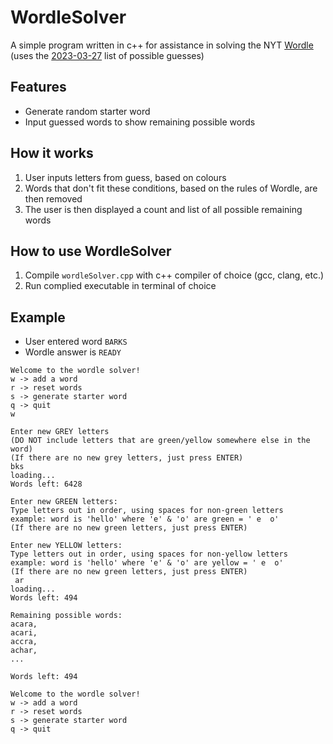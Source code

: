 # WordleSolver

A simple program written in c++ for assistance in solving the NYT [Wordle](https://www.nytimes.com/games/wordle)  
(uses the [2023-03-27](https://gist.github.com/cfreshman/d97dbe7004522f7bc52ed2a6e22e2c04) list of possible guesses)

## Features

- Generate random starter word
- Input guessed words to show remaining possible words

## How it works

1. User inputs letters from guess, based on colours
2. Words that don't fit these conditions, based on the rules of Wordle, are then removed
3. The user is then displayed a count and list of all possible remaining words

## How to use WordleSolver

1. Compile `wordleSolver.cpp` with c++ compiler of choice (gcc, clang, etc.)
2. Run complied executable in terminal of choice

## Example

- User entered word `BARKS`
- Wordle answer is `READY`

```
Welcome to the wordle solver!
w -> add a word
r -> reset words
s -> generate starter word
q -> quit
w

Enter new GREY letters
(DO NOT include letters that are green/yellow somewhere else in the word)
(If there are no new grey letters, just press ENTER)
bks
loading...
Words left: 6428

Enter new GREEN letters:
Type letters out in order, using spaces for non-green letters
example: word is 'hello' where 'e' & 'o' are green = ' e  o'
(If there are no new green letters, just press ENTER)

Enter new YELLOW letters:
Type letters out in order, using spaces for non-yellow letters
example: word is 'hello' where 'e' & 'o' are yellow = ' e  o'
(If there are no new green letters, just press ENTER)
 ar
loading...
Words left: 494

Remaining possible words:
acara,
acari,
accra,
achar,
...

Words left: 494

Welcome to the wordle solver!
w -> add a word
r -> reset words
s -> generate starter word
q -> quit

```



